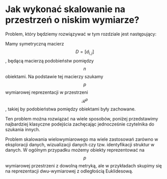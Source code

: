 # Jak wykonać skalowanie na przestrzeń o niskim wymiarze?

Problem, który będziemy rozwiązywać w tym rozdziale jest następujący:

Mamy symetryczną macierz $$D = [d_{i,j}]$$, będącą macierzą podobieństw pomiędzy $$n$$ obiektami. Na podstawie tej macierzy szukamy $$p$$ wymiarowej reprezentacji w przestrzeni $$\mathcal R^p$$, takiej by podobieństwa pomiędzy obiektami były zachowane.

Ten problem można rozwiązać na wiele sposobów, poniżej przedstawimy najbardziej klasyczne podejścia zachęcając jednocześnie czytelnika do szukania innych.

Problem skalowania wielowymiarowego ma wiele zastosowań zarówno w eksploracji danych, wizualizacji danych czy tzw. identyfikacji struktur w danych. W ogólnym przypadku możemy obiekty reprezentować na $$p$$ wymiarowej przestrzeni z dowolną metryką, ale w przykładach skupimy się na reprezentacji dwu-wymiarowej z odległością Euklidesową.


